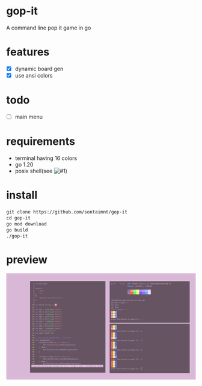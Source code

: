 # gop-it
A command line pop it game in go

# features

- [x] dynamic board gen
- [x] use ansi colors

# todo

- [ ] main menu

# requirements

- terminal having 16 colors 
- go 1.20
- posix shell(see ![#1](https://github.com/sontaimnt/gop-it/issues/1))

# install

```
git clone https://github.com/sontaimnt/gop-it
cd gop-it
go mod download
go build
./gop-it
```

# preview

![master](2023-04-22-123624_1366x768_scrot.png)
